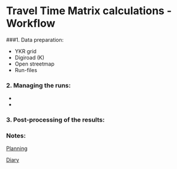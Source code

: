 # Travel Time Matrix calculations -  Workflow



###1. Data preparation:
- YKR grid 
- Digiroad (K)
- Open streetmap
- Run-files 

### 2. Managing the runs:
- 
- 

### 3. Post-processing of the results:



### Notes:
[Planning](Planning.md)


[Diary](WorkflowDiary.md)
